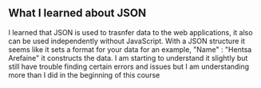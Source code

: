 ## What I learned about JSON

I learned that JSON is used to trasnfer data to the web applications, it also can be used independently without JavaScript. With a JSON structure it seems like it sets a format for your data for an example, "Name" : "Hentsa Arefaine" it constructs the data.
I am starting to understand it slightly but still have trouble finding certain errors and issues but I am understanding more than I did in the beginning of this course
